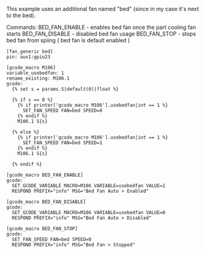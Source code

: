 This example uses an additional fan named "bed" (since in my case it's next to the bed).

Commands:
BED_FAN_ENABLE - enables bed fan once the part cooling fan starts 
BED_FAN_DISABLE - disabled bed fan usage
BED_FAN_STOP - stops bed fan from spiing
( bed fan is default enabled )


```
[fan_generic bed]
pin: aux1:gpio23

[gcode_macro M106]
variable_usebedfan: 1
rename_existing: M106.1
gcode:
  {% set s = params.S|default(0)|float %}

  {% if s == 0 %}
    {% if printer['gcode_macro M106'].usebedfan|int == 1 %}
      SET_FAN_SPEED FAN=bed SPEED=0
    {% endif %}
    M106.1 S{s}

  {% else %}
    {% if printer['gcode_macro M106'].usebedfan|int == 1 %}
      SET_FAN_SPEED FAN=bed SPEED=1
    {% endif %}
    M106.1 S{s}

  {% endif %}

[gcode_macro BED_FAN_ENABLE]
gcode:
  SET_GCODE_VARIABLE MACRO=M106 VARIABLE=usebedfan VALUE=1
  RESPOND PREFIX="info" MSG="Bed Fan Auto > Enabled"

[gcode_macro BED_FAN_DISABLE]
gcode:
  SET_GCODE_VARIABLE MACRO=M106 VARIABLE=usebedfan VALUE=0
  RESPOND PREFIX="info" MSG="Bed Fan Auto > Disabled"

[gcode_macro BED_FAN_STOP]
gcode:
  SET_FAN_SPEED FAN=bed SPEED=0
  RESPOND PREFIX="info" MSG="Bed Fan > Stopped"
```
